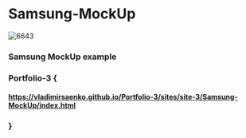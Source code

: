 # Samsung-MockUp

![6643](https://user-images.githubusercontent.com/56477695/118874472-a1707e80-b8f3-11eb-862b-a67dbed6d1cb.png)

### Samsung MockUp example

### Portfolio-3 {

#### https://vladimirsaenko.github.io/Portfolio-3/sites/site-3/Samsung-MockUp/index.html

### }
